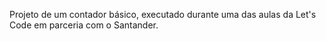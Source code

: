 Projeto de um contador básico, executado durante uma das aulas da Let's Code em parceria com o Santander.
